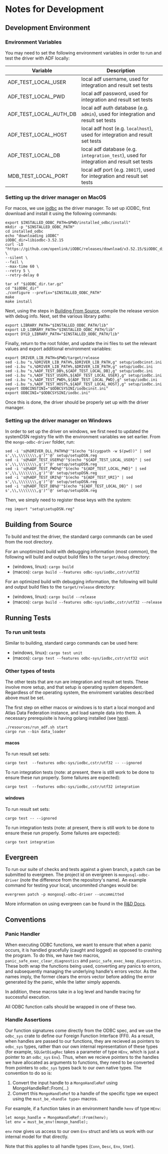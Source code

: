 # Notes for Development

## Development Environment

### Environment Variables

You may need to set the following environment variables in order to run and test the driver with ADF locally:

| Variable                                    | Description                                                                                                                                                                                                                                                                                                                          |
|---------------------------------------------|--------------------------------------------------------------------------------------------------------------------------------------------------------------------------------------------------------------------------------------------------------------------------------------------------------------------------------------|
| ADF_TEST_LOCAL_USER | local adf username, used for integration and result set tests |
| ADF_TEST_LOCAL_PWD | local adf password, used for integration and result set tests  |
| ADF_TEST_LOCAL_AUTH_DB | local adf auth database (e.g. `admin`), used for integration and result set tests |
| ADF_TEST_LOCAL_HOST | local adf host (e.g. `localhost`), used for integration and result set tests |
| ADF_TEST_LOCAL_DB | local adf database (e.g. `integration_test`), used for integration and result set tests |
| MDB_TEST_LOCAL_PORT | local adf port (e.g. `28017`), used for integration and result set tests |


### Setting up the driver manager on MacOS

For macos, we use [iodbc](https://www.iodbc.org/dataspace/doc/iodbc/wiki/iodbcWiki/WelcomeVisitors) as the driver manager. To set up iODBC, first download and install it using the following commands:
```
export $INSTALLED_ODBC_PATH=$PWD/installed_odbc/install"
mkdir -p "$INSTALLED_ODBC_PATH"
cd installed_odbc
echo "downloading iODBC"
iODBC_dir=libiodbc-3.52.15
curl -LO "https://github.com/openlink/iODBC/releases/download/v3.52.15/$iODBC_dir.tar.gz" \
--silent \
--fail \
--max-time 60 \
--retry 5 \
--retry-delay 0

tar xf "$iODBC_dir.tar.gz"
cd "$iODBC_dir"
./configure --prefix="$INSTALLED_ODBC_PATH"
make 
make install
```
Next, using the steps in [Building From Source](#building-from-source), compile the release version with debug info. Next, set the various library paths:
```
export LIBRARY_PATH="$INSTALLED_ODBC_PATH/lib"
export LD_LIBRARY_PATH="$INSTALLED_ODBC_PATH/lib"
export DYLD_LIBRARY_PATH="$INSTALLED_ODBC_PATH/lib"
```
Finally, return to the root folder, and update the ini files to set the relevant values and export additional environment variables:
```
export DRIVER_LIB_PATH=$PWD/target/release
sed -i.bu "s,%DRIVER_LIB_PATH%,$DRIVER_LIB_PATH,g" setup/iodbcinst.ini
sed -i.bu "s,%DRIVER_LIB_PATH%,$DRIVER_LIB_PATH,g" setup/iodbc.ini
sed -i.bu "s,%ADF_TEST_DB%,${ADF_TEST_LOCAL_DB},g" setup/iodbc.ini
sed -i.bu "s,%ADF_TEST_USER%,${ADF_TEST_LOCAL_USER},g" setup/iodbc.ini
sed -i.bu "s,%ADF_TEST_PWD%,${ADF_TEST_LOCAL_PWD},g" setup/iodbc.ini
sed -i.bu "s,%ADF_TEST_HOST%,${ADF_TEST_LOCAL_HOST},g" setup/iodbc.ini
export ODBCINSTINI="$ODBCSYSINI/iodbcinst.ini"
export ODBCINI="$ODBCSYSINI/iodbc.ini"
```
Once this is done, the driver should be properly set up with the driver manager.

### Setting up the driver manager on Windows

In order to set up the driver on windows, we first need to updated the systemDSN registry file with the environment variables we set earlier. From the `mongo-odbc-driver` folder, run:
```
sed -i 's@%DRIVER_DLL_PATH%@'"$(echo "$(cygpath -w $(pwd))" | sed s',\\,\\\\\\\\,g')"'@' setup/setupDSN.reg
sed -i 's@%ADF_TEST_USER%@'"$(echo "${ADF_TEST_LOCAL_USER}" | sed s',\\,\\\\\\\\,g')"'@' setup/setupDSN.reg
sed -i 's@%ADF_TEST_PWD%@'"$(echo "${ADF_TEST_LOCAL_PWD}" | sed s',\\,\\\\\\\\,g')"'@' setup/setupDSN.reg
sed -i 's@%ADF_TEST_URI%@'"$(echo "${ADF_TEST_URI}" | sed s',\\,\\\\\\\\,g')"'@' setup/setupDSN.reg
sed -i 's@%ADF_TEST_DB%@'"$(echo "${ADF_TEST_LOCAL_DB}" | sed s',\\,\\\\\\\\,g')"'@' setup/setupDSN.reg
```
Then, we simply need to register these keys with the system:
```
reg import "setup\setupDSN.reg"
```

## Building from Source

To build and test the driver, the standard cargo commands can be used from the root directory.

For an unoptimized build with debugging information (most common), the following will build and output build files to the `target/debug` directory:
- (windows, linux): `cargo build`
- (macos): `cargo build --features odbc-sys/iodbc,cstr/utf32`

For an optimized build with debugging information, the following will build and output build files to the `target/release` directory:
- (windows, linux): `cargo build --release`
- (macos): `cargo build --features odbc-sys/iodbc,cstr/utf32 --release`

## Running Tests

### To run unit tests

Similar to building, standard cargo commands can be used here:

- (windows, linux): `cargo test unit`
- (macos): `cargo test --features odbc-sys/iodbc,cstr/utf32 unit`

### Other types of tests
The other tests that are run are integration and result set tests. These involve more setup, and that setup is operating system dependent. Regardless of the operating system, the enviroment variables described above must be set.

The first step on either macos or windows is to start a local mongod and Atlas Data Federation instance, and load sample data into them. A necessary prerequisite is having golang installed (see [here](https://go.dev/doc/install)).
```
./resources/run_adf.sh start
cargo run --bin data_loader
```

#### macos
To run result set sets:
```
cargo test  --features odbc-sys/iodbc,cstr/utf32 -- --ignored
```
To run integration tests (note: at present, there is still work to be done to ensure these run properly. Some failures are expected):
```
cargo test  --features odbc-sys/iodbc,cstr/utf32 integration
```

#### windows
To run result set sets:
```
cargo test -- --ignored
```
To run integration tests (note: at present, there is still work to be done to ensure these run properly. Some failures are expected):
```
cargo test integration
```

## Evergreen

To run our suite of checks and tests against a given branch, a patch can be submitted to evergreen. The project id on evergreen is `mongosql-odbc-driver` (note the difference from the repository's name). An example command for testing your local, uncommited changes would be:
```
evergreen patch -p mongosql-odbc-driver --uncommitted
```
More information on using evergreen can be found in the [R&D Docs](https://docs.devprod.prod.corp.mongodb.com/evergreen/Home).

## Conventions

### Panic Handler

When executing ODBC functions, we want to ensure that when a panic occurs, it is handled gracefully (caught and logged) as opposed to crashing the program. To do this, we have two macros, `panic_safe_exec_clear_diagnostics` and `panic_safe_exec_keep_diagnostics`. These both wrap the functions being used, converting any panics to errors, and subsequently managing the underlying handle's errors vector. As the names imply, the former clears the errors vector before adding the error generated by the panic, while the latter simply appends.

In addition, these macros take in a log level and handle tracing for successful execution.

All ODBC function calls should be wrapped in one of these two.

### Handle Assertions

Our function signatures come directly from the ODBC spec, and we use the `odbc_sys` crate to define our Foreign Function Interface (FFI). As a result, when handles are passed to our functions, they are recieved as pointers to `odbc_sys` types, rather than our own internal representation of these types (for example, `SQLGetDiagRec` takes a parameter of type `HEnv`, which is just a pointer to an `odbc_sys` `Env`). Thus, when we recieve pointers to the handles we have allocated as arguments to functions, they need to be converted from pointers to `odbc_sys` types back to our own native types. The convention to do so is:
1. Convert the input handle to a `MongoHandleRef` using MongoHandleRef::From(...)
2. Convert this `MongoHandleRef` to a handle of the specific type we expect using the `must_be_<handle type>` macros.

For example, if a function takes in an environment handle `henv` of type `HEnv`:
```
let mongo_handle = MongoHandleRef::From(henv);
let env = must_be_env!(mongo_handle);
```

`env` now gives us access to our own `Env` struct and lets us work with our internal model for that directly.

Note that this applies to all handle types (`Conn`, `Desc`, `Env`, `Stmt`).

